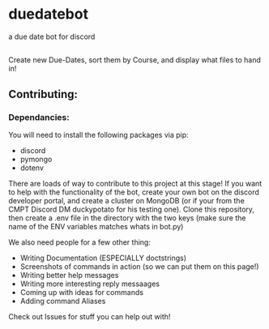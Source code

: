 # duedatebot
a due date bot for discord 

##
Create new Due-Dates, sort them by Course, and display what files to hand in! 

## Contributing: 
### Dependancies:
You will need to install the following packages via pip:
 - discord
 - pymongo
 - dotenv
 
 There are loads of way to contribute to this project at this stage! If you want to help with the functionality of the bot, create your own bot on the discord developer portal, and create a cluster on MongoDB (or if your from the CMPT Discord DM duckypotato for his testing one). Clone this repository, then create a .env file in the directory with the two keys (make sure the name of the ENV variables matches whats in bot.py) 

We also need people for a few other thing:
 - Writing Documentation (ESPECIALLY doctstrings)
 - Screenshots of commands in action (so we can put them on this page!)
 - Writing better help messages
 - Writing more interesting reply messaages
 - Coming up with ideas for commands 
 - Adding command Aliases
 
Check out Issues for stuff you can help out with!
